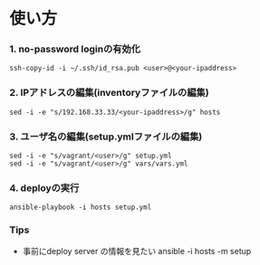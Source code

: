 # 使い方

### 1. no-password loginの有効化

    ssh-copy-id -i ~/.ssh/id_rsa.pub <user>@<your-ipaddress>

### 2. IPアドレスの編集(inventoryファイルの編集)

    sed -i -e "s/192.168.33.33/<your-ipaddress>/g" hosts

### 3. ユーザ名の編集(setup.ymlファイルの編集)

    sed -i -e "s/vagrant/<user>/g" setup.yml
    sed -i -e "s/vagrant/<user>/g" vars/vars.yml

### 4. deployの実行

    ansible-playbook -i hosts setup.yml

### Tips

 - 事前にdeploy server の情報を見たい
        ansible -i hosts <your-ipaddress> -m setup
